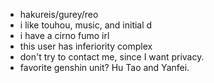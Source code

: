- hakureis/gurey/reo
- i like touhou, music, and initial d
- i have a cirno fumo irl
- this user has inferiority complex
- don't try to contact me, since I want privacy.
- favorite genshin unit? Hu Tao and Yanfei.

<!---
hakureis/hakureis is a ✨ special ✨ repository because its `README.md` (this file) appears on your GitHub profile.
You can click the Preview link to take a look at your changes.
--->

